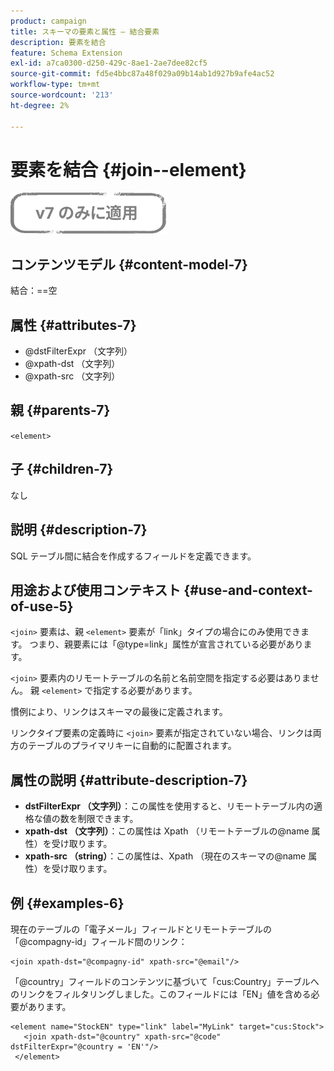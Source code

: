 ```yaml
---
product: campaign
title: スキーマの要素と属性 – 結合要素
description: 要素を結合
feature: Schema Extension
exl-id: a7ca0300-d250-429c-8ae1-2ae7dee82cf5
source-git-commit: fd5e4bbc87a48f029a09b14ab1d927b9afe4ac52
workflow-type: tm+mt
source-wordcount: '213'
ht-degree: 2%

---
```


# 要素を結合 {#join--element}

![](../../../assets/v7-only.svg)

## コンテンツモデル {#content-model-7}

結合：==空

## 属性 {#attributes-7}

* @dstFilterExpr （文字列）
* @xpath-dst （文字列）
* @xpath-src （文字列）

## 親 {#parents-7}

`<element>`

## 子 {#children-7}

なし

## 説明 {#description-7}

SQL テーブル間に結合を作成するフィールドを定義できます。

## 用途および使用コンテキスト {#use-and-context-of-use-5}

`<join>` 要素は、親 `<element>` 要素が「link」タイプの場合にのみ使用できます。 つまり、親要素には「@type=link」属性が宣言されている必要があります。

`<join>` 要素内のリモートテーブルの名前と名前空間を指定する必要はありません。 親 `<element>` で指定する必要があります。

慣例により、リンクはスキーマの最後に定義されます。

リンクタイプ要素の定義時に `<join>` 要素が指定されていない場合、リンクは両方のテーブルのプライマリキーに自動的に配置されます。

## 属性の説明 {#attribute-description-7}

* **dstFilterExpr （文字列）**：この属性を使用すると、リモートテーブル内の適格な値の数を制限できます。
* **xpath-dst （文字列）**：この属性は Xpath （リモートテーブルの@name 属性）を受け取ります。
* **xpath-src （string）**：この属性は、Xpath （現在のスキーマの@name 属性）を受け取ります。

## 例 {#examples-6}

現在のテーブルの「電子メール」フィールドとリモートテーブルの「@compagny-id」フィールド間のリンク：

```
<join xpath-dst="@compagny-id" xpath-src="@email"/>
```

「@country」フィールドのコンテンツに基づいて「cus:Country」テーブルへのリンクをフィルタリングしました。このフィールドには「EN」値を含める必要があります。

```
<element name="StockEN" type="link" label="MyLink" target="cus:Stock">
   <join xpath-dst="@country" xpath-src="@code" dstFilterExpr="@country = 'EN'"/>
 </element>
```
